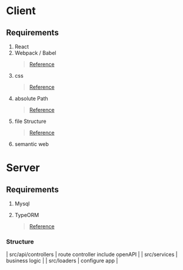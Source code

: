# Client

## Requirements

1. React
2. Webpack / Babel
   > [Reference](https://www.valentinog.com/blog/babel/)
3. css
   > [Reference](https://webpack.js.org/loaders/sass-loader/)
4. absolute Path
   > [Reference](https://im-developer.tistory.com/186)
5. file Structure
   > [Reference](https://ui.toast.com/weekly-pick/ko_20200213/)
6. semantic web

# Server

## Requirements

1. Mysql

2. TypeORM
   > [Reference](https://typeorm.io/#/connection)

### Structure

| src/api/controllers | route controller include openAPI |
| src/services | business logic |
| src/loaders | configure app |
